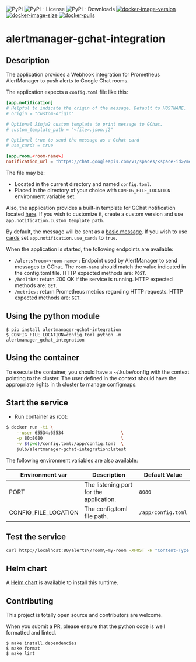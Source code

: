 ![PyPI](https://img.shields.io/pypi/v/alertmanager-gchat-integration)
![PyPI - License](https://img.shields.io/pypi/l/alertmanager-gchat-integration)
![PyPI - Downloads](https://img.shields.io/pypi/dm/alertmanager-gchat-integration)
[![docker-image-version](https://img.shields.io/docker/v/julb/alertmanager-gchat-integration.svg?sort=semver)](https://hub.docker.com/r/julb/alertmanager-gchat-integration)
[![docker-image-size](https://img.shields.io/docker/image-size/julb/alertmanager-gchat-integration.svg?sort=semver)](https://hub.docker.com/r/julb/alertmanager-gchat-integration)
[![docker-pulls](https://img.shields.io/docker/pulls/julb/alertmanager-gchat-integration.svg)](https://hub.docker.com/r/julb/alertmanager-gchat-integration)

# alertmanager-gchat-integration

## Description

The application provides a Webhook integration for Prometheus AlertManager to push alerts to Google Chat rooms.

The application expects a `config.toml` file like this:

```toml
[app.notification]
# Helpful to indicate the origin of the message. Default to HOSTNAME.
# origin = "custom-origin"

# Optional Jinja2 custom template to print message to GChat.
# custom_template_path = "<file>.json.j2"

# Optional true to send the message as a Gchat card
# use_cards = true

[app.room.<room-name>]
notification_url = "https://chat.googleapis.com/v1/spaces/<space-id>/messages?key=<key>&token=<token>&threadKey=<threadId>"
```

The file may be:

- Located in the current directory and named `config.toml`.
- Placed in the directory of your choice with `CONFIG_FILE_LOCATION` environment variable set.

Also, the application provides a built-in template for GChat notification located [here](./alertmanager_gchat_integration/default-notification-template.json.j2).
If you wish to customize it, create a custom version and use `app.notification.custom_template_path`.

By default, the message will be sent as a [basic message](https://developers.google.com/hangouts/chat/reference/message-formats/basic).
If you wish to use [cards](https://developers.google.com/hangouts/chat/reference/message-formats/cards) set `app.notification.use_cards` to `true`.

When the application is started, the following endpoints are available:

- `/alerts?room=<room-name>` : Endpoint used by AlertManager to send messages to GChat. The `room-name` should match the value indicated in the config.toml file. HTTP expected methods are: `POST`.
- `/healthz` : return 200 OK if the service is running. HTTP expected methods are: `GET`.
- `/metrics` : return Prometheus metrics regarding HTTP requests. HTTP expected methods are: `GET`.

## Using the python module

```
$ pip install alertmanager-gchat-integration
$ CONFIG_FILE_LOCATION=config.toml python -m alertmanager_gchat_integration
```

## Using the container

To execute the container, you should have a ~/.kube/config with the context pointing to the cluster.
The user defined in the context should have the appropriate rights in th cluster to manage configmaps.

## Start the service

- Run container as root:

```bash
$ docker run -ti \
    --user 65534:65534                      \
    -p 80:8080                              \
    -v $(pwd)/config.toml:/app/config.toml  \
    julb/alertmanager-gchat-integration:latest
```

The following environment variables are also available:

| Environment var      | Description                             | Default Value      |
| -------------------- | --------------------------------------- | ------------------ |
| PORT                 | The listening port for the application. | `8080`             |
| CONFIG_FILE_LOCATION | The config.toml file path.              | `/app/config.toml` |

## Test the service

```bash
curl http://localhost:80/alerts\?room\=my-room -XPOST -H "Content-Type: application/json" --data-binary "@examples/alerts.json"
```

## Helm chart

A [Helm chart](https://github.com/julb/helm-charts/blob/main/julb/alertmanager-gchat-integration/README.md) is available to install this runtime.

## Contributing

This project is totally open source and contributors are welcome.

When you submit a PR, please ensure that the python code is well formatted and linted.

```
$ make install.dependencies
$ make format
$ make lint
```
